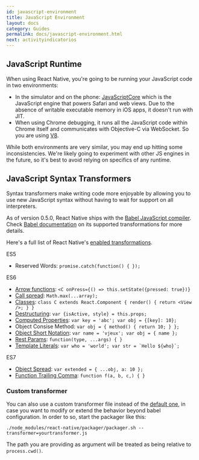 ```yaml
---
id: javascript-environment
title: JavaScript Environment
layout: docs
category: Guides
permalink: docs/javascript-environment.html
next: activityindicatorios
---
```


## JavaScript Runtime

When using React Native, you're going to be running your JavaScript code in two environments:

* In the simulator and on the phone: [JavaScriptCore](http://trac.webkit.org/wiki/JavaScriptCore) which is the JavaScript engine that powers Safari and web views. Due to the absence of writable executable memory in iOS apps, it doesn't run with JIT.
* When using Chrome debugging, it runs all the JavaScript code within Chrome itself and communicates with Objective-C via WebSocket. So you are using [V8](https://code.google.com/p/v8/).

While both environments are very similar, you may end up hitting some inconsistencies. We're likely going to experiment with other JS engines in the future, so it's best to avoid relying on specifics of any runtime.


## JavaScript Syntax Transformers

Syntax transformers make writing code more enjoyable by allowing you to use new JavaScript syntax without having to wait for support on all interpreters.

As of version 0.5.0, React Native ships with the [Babel JavaScript compiler](https://babeljs.io). Check [Babel documentation](http://babeljs.io/docs/advanced/transformers/) on its supported transformations for more details.

Here's a full list of React Native's [enabled transformations](https://github.com/facebook/react-native/blob/master/packager/transformer.js#L21).

ES5

* Reserved Words: `promise.catch(function() { });`

ES6

* [Arrow functions](http://babeljs.io/docs/learn-es2015/#arrows): `<C onPress={() => this.setState({pressed: true})}`
* [Call spread](http://babeljs.io/docs/learn-es2015/#default-rest-spread): `Math.max(...array);`
* [Classes](http://babeljs.io/docs/learn-es2015/#classes): `class C extends React.Component { render() { return <View />; } }`
* [Destructuring](http://babeljs.io/docs/learn-es2015/#destructuring): `var {isActive, style} = this.props;`
* [Computed Properties](http://babeljs.io/docs/learn-es2015/#enhanced-object-literals): `var key = 'abc'; var obj = {[key]: 10};`
* Object Consise Method: `var obj = { method() { return 10; } };`
* [Object Short Notation](http://babeljs.io/docs/learn-es2015/#enhanced-object-literals): `var name = 'vjeux'; var obj = { name };`
* [Rest Params](https://github.com/sebmarkbage/ecmascript-rest-spread): `function(type, ...args) { }`
* [Template Literals](http://babeljs.io/docs/learn-es2015/#template-strings): ``var who = 'world'; var str = `Hello ${who}`;``

ES7

* [Object Spread](https://github.com/sebmarkbage/ecmascript-rest-spread): `var extended = { ...obj, a: 10 };`
* [Function Trailing Comma](https://github.com/jeffmo/es-trailing-function-commas): `function f(a, b, c,) { }`

### Custom transformer
You can also use a custom transformer file instead of the [default one](https://github.com/facebook/react-native/blob/master/packager/transformer.js), in case you want to modify or extend the behavior beyond babel configuration.
In order to so, start the packager like this:
```
./node_modules/react-native/packager/packager.sh --transformer=yourtransformer.js
``` 

The path you are providing as argument will be treated as being relative to `process.cwd()`.
